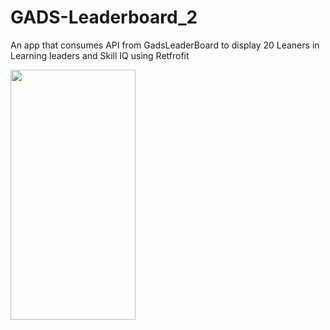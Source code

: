 # GADS-Leaderboard_2
An app that consumes API from GadsLeaderBoard to display 20 Leaners in Learning leaders and Skill IQ using Retfrofit

 
 <img src="https://github.com/skyswyp/GADS-Leaderboard_2/blob/master/settings.gradle" width="200" height="400">
 
